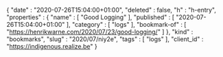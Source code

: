 {
  "date" : "2020-07-26T15:04:00+01:00",
  "deleted" : false,
  "h" : "h-entry",
  "properties" : {
    "name" : [ "Good Logging" ],
    "published" : [ "2020-07-26T15:04:00+01:00" ],
    "category" : [ "logs" ],
    "bookmark-of" : [ "https://henrikwarne.com/2020/07/23/good-logging/" ]
  },
  "kind" : "bookmarks",
  "slug" : "2020/07/niy2e",
  "tags" : [ "logs" ],
  "client_id" : "https://indigenous.realize.be"
}
